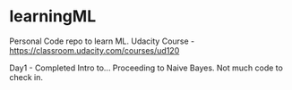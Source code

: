 # learningML
Personal Code repo to learn ML.
Udacity Course - https://classroom.udacity.com/courses/ud120

Day1 - Completed Intro to... Proceeding to Naive Bayes. Not much code to check in.
